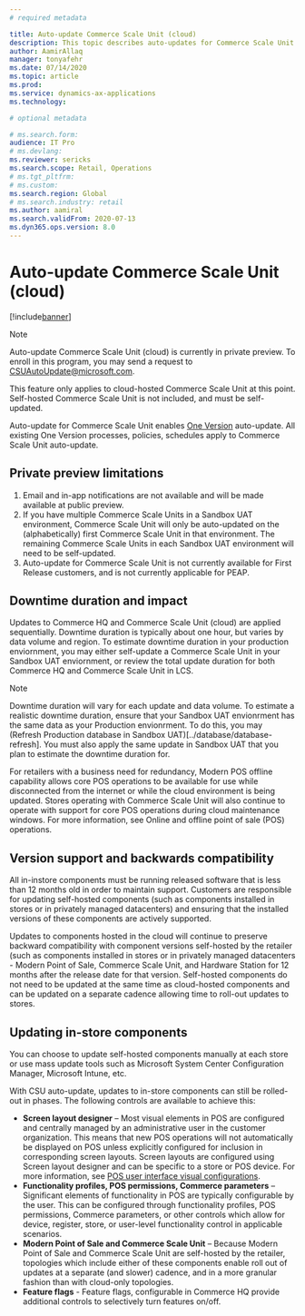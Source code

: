 ```yaml
---
# required metadata

title: Auto-update Commerce Scale Unit (cloud)
description: This topic describes auto-updates for Commerce Scale Unit (cloud).
author: AamirAllaq
manager: tonyafehr
ms.date: 07/14/2020
ms.topic: article
ms.prod: 
ms.service: dynamics-ax-applications
ms.technology: 

# optional metadata

# ms.search.form:
audience: IT Pro
# ms.devlang: 
ms.reviewer: sericks
ms.search.scope: Retail, Operations 
# ms.tgt_pltfrm: 
# ms.custom: 
ms.search.region: Global
# ms.search.industry: retail
ms.author: aamiral
ms.search.validFrom: 2020-07-13 
ms.dyn365.ops.version: 8.0 
---
```


# Auto-update Commerce Scale Unit (cloud)
[!include[banner](../includes/banner.md)]

> [!NOTE]
> Auto-update Commerce Scale Unit (cloud) is currently in private preview. To enroll in this program, you may send a request to CSUAutoUpdate@microsoft.com. 

This feature only applies to cloud-hosted Commerce Scale Unit at this point. Self-hosted Commerce Scale Unit is not included, and must be self-updated.

Auto-update for Commerce Scale Unit enables [One Version](../lifecycle-services/oneversion-overview.md) auto-update. All existing One Version processes, policies, schedules apply to Commerce Scale Unit auto-update.

## Private preview limitations

1. Email and in-app notifications are not available and will be made available at public preview.
2. If you have multiple Commerce Scale Units in a Sandbox UAT environment, Commerce Scale Unit will only be auto-updated on the (alphabetically) first Commerce Scale Unit in that environment. The remaining Commerce Scale Units in each Sandbox UAT environment will need to be self-updated.
3. Auto-update for Commerce Scale Unit is not currently available for First Release customers, and is not currently applicable for PEAP.

## Downtime duration and impact

Updates to Commerce HQ and Commerce Scale Unit (cloud) are applied sequentially. Downtime duration is typically about one hour, but varies by data volume and region. To estimate downtime duration in your production enviornment, you may either self-update a Commerce Scale Unit in your Sandbox UAT enviornment, or review the total update duration for both Commerce HQ and Commerce Scale Unit in LCS. 

> [!NOTE]
> Downtime duration will vary for each update and data volume. To estimate a realistic downtime duration, ensure that your Sandbox UAT envionrment has the same data as your Production envionrment. To do this, you may (Refresh Production database in Sandbox UAT)[../database/database-refresh]. You must also apply the same update in Sandbox UAT that you plan to estimate the downtime duration for. 

For retailers with a business need for redundancy, Modern POS offline capability allows core POS operations to be available for use while disconnected from the internet or while the cloud environment is being updated. Stores operating with Commerce Scale Unit will also continue to operate with support for core POS operations during cloud maintenance windows. For more information, see Online and offline point of sale (POS) operations.

## Version support and backwards compatibility
All in-instore components must be running released software that is less than 12 months old in order to maintain support. Customers are responsible for updating self-hosted components (such as components installed in stores or in privately managed datacenters) and ensuring that the installed versions of these components are actively supported.

Updates to components hosted in the cloud will continue to preserve backward compatibility with component versions self-hosted by the retailer (such as components installed in stores or in privately managed datacenters - Modern Point of Sale, Commerce Scale Unit, and Hardware Station for 12 months after the release date for that version. Self-hosted components do not need to be updated at the same time as cloud-hosted components and can be updated on a separate cadence allowing time to roll-out updates to stores.

## Updating in-store components
You can choose to update self-hosted components manually at each store or use mass update tools such as Microsoft System Center Configuration Manager, Microsoft Intune, etc.

With CSU auto-update, updates to in-store components can still be rolled-out in phases. The following controls are available to achieve this:

- **Screen layout designer** – Most visual elements in POS are configured and centrally managed by an administrative user in the customer organization. This means that new POS operations will not automatically be displayed on POS unless explicitly configured for inclusion in corresponding screen layouts. Screen layouts are configured using Screen layout designer and can be specific to a store or POS device. For more information, see [POS user interface visual configurations](../../../commerce/pos-screen-layouts.md).
- **Functionality profiles, POS permissions, Commerce parameters** – Significant elements of functionality in POS are typically configurable by the user. This can be configured through functionality profiles, POS permissions, Commerce parameters, or other controls which allow for device, register, store, or user-level functionality control in applicable scenarios.
- **Modern Point of Sale and Commerce Scale Unit** – Because Modern Point of Sale and Commerce Scale Unit are self-hosted by the retailer, topologies which include either of these components enable roll out of updates at a separate (and slower) cadence, and in a more granular fashion than with cloud-only topologies.
- **Feature flags** - Feature flags, configurable in Commerce HQ provide additional controls to selectively turn features on/off.
